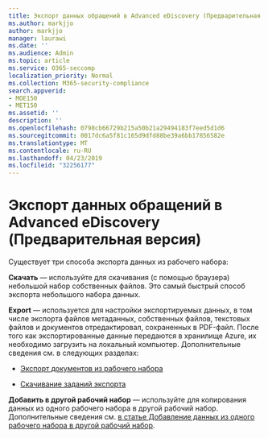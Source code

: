 ```yaml
---
title: Экспорт данных обращений в Advanced eDiscovery (Предварительная версия)
ms.author: markjjo
author: markjjo
manager: laurawi
ms.date: ''
ms.audience: Admin
ms.topic: article
ms.service: O365-seccomp
localization_priority: Normal
ms.collection: M365-security-compliance
search.appverid:
- MOE150
- MET150
ms.assetid: ''
description: ''
ms.openlocfilehash: 0798cb66729b215a50b21a29494183f7eed5d1d6
ms.sourcegitcommit: 0017dc6a5f81c165d9dfd88be39a6bb17856582e
ms.translationtype: MT
ms.contentlocale: ru-RU
ms.lasthandoff: 04/23/2019
ms.locfileid: "32256177"
---
```

# <a name="export-case-data-in-advanced-ediscovery-preview"></a>Экспорт данных обращений в Advanced eDiscovery (Предварительная версия)

Существует три способа экспорта данных из рабочего набора:

**Скачать** — используйте для скачивания (с помощью браузера) небольшой набор собственных файлов. Это самый быстрый способ экспорта небольшого набора данных.

**Export** — используется для настройки экспортируемых данных, в том числе экспорта файлов метаданных, собственных файлов, текстовых файлов и документов отредактировал, сохраненных в PDF-файл. После того как экспортированные данные передаются в хранилище Azure, их необходимо загрузить на локальный компьютер. Дополнительные сведения см. в следующих разделах: 

   - [Экспорт документов из рабочего набора](export-documents-from-working-set.md)

   - [Скачивание заданий экспорта](download-export-jobs.md)

**Добавить в другой рабочий набор** — используйте для копирования данных из одного рабочего набора в другой рабочий набор. Дополнительные сведения см. [в статье Добавление данных из одного рабочего набора в другой рабочий набор](add-data-to-working-set-from-another-working-set.md). 
